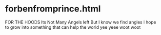 # forbenfromprince.html
FOR THE HOODS
Its Not Many Angels left But I know we find angles 
I hope to grow into something that can help the world
yee yeee woot woot
